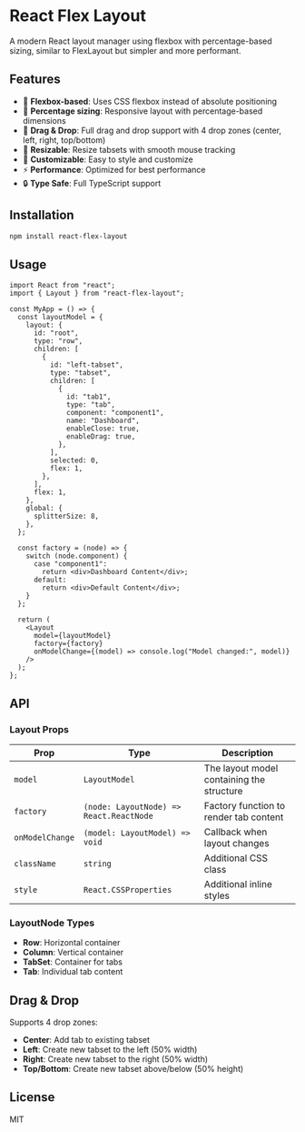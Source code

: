 # React Flex Layout

A modern React layout manager using flexbox with percentage-based sizing, similar to FlexLayout but simpler and more performant.

## Features

- 🎯 **Flexbox-based**: Uses CSS flexbox instead of absolute positioning
- 📏 **Percentage sizing**: Responsive layout with percentage-based dimensions
- 🔄 **Drag & Drop**: Full drag and drop support with 4 drop zones (center, left, right, top/bottom)
- 📐 **Resizable**: Resize tabsets with smooth mouse tracking
- 🎨 **Customizable**: Easy to style and customize
- ⚡ **Performance**: Optimized for best performance
- 🔒 **Type Safe**: Full TypeScript support

## Installation

```bash
npm install react-flex-layout
```

## Usage

```tsx
import React from "react";
import { Layout } from "react-flex-layout";

const MyApp = () => {
  const layoutModel = {
    layout: {
      id: "root",
      type: "row",
      children: [
        {
          id: "left-tabset",
          type: "tabset",
          children: [
            {
              id: "tab1",
              type: "tab",
              component: "component1",
              name: "Dashboard",
              enableClose: true,
              enableDrag: true,
            },
          ],
          selected: 0,
          flex: 1,
        },
      ],
      flex: 1,
    },
    global: {
      splitterSize: 8,
    },
  };

  const factory = (node) => {
    switch (node.component) {
      case "component1":
        return <div>Dashboard Content</div>;
      default:
        return <div>Default Content</div>;
    }
  };

  return (
    <Layout
      model={layoutModel}
      factory={factory}
      onModelChange={(model) => console.log("Model changed:", model)}
    />
  );
};
```

## API

### Layout Props

| Prop            | Type                                    | Description                               |
| --------------- | --------------------------------------- | ----------------------------------------- |
| `model`         | `LayoutModel`                           | The layout model containing the structure |
| `factory`       | `(node: LayoutNode) => React.ReactNode` | Factory function to render tab content    |
| `onModelChange` | `(model: LayoutModel) => void`          | Callback when layout changes              |
| `className`     | `string`                                | Additional CSS class                      |
| `style`         | `React.CSSProperties`                   | Additional inline styles                  |

### LayoutNode Types

- **Row**: Horizontal container
- **Column**: Vertical container
- **TabSet**: Container for tabs
- **Tab**: Individual tab content

## Drag & Drop

Supports 4 drop zones:

- **Center**: Add tab to existing tabset
- **Left**: Create new tabset to the left (50% width)
- **Right**: Create new tabset to the right (50% width)
- **Top/Bottom**: Create new tabset above/below (50% height)

## License

MIT
